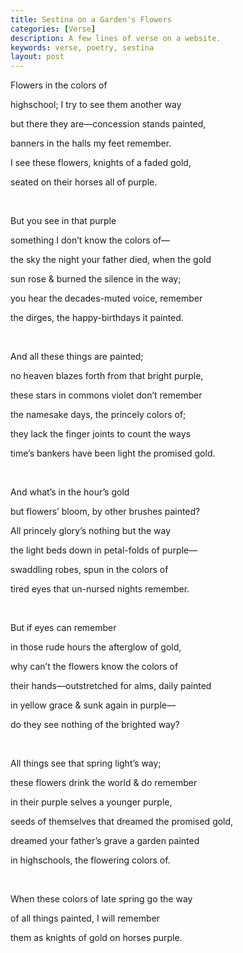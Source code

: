 ```yaml
---
title: Sestina on a Garden's Flowers
categories: [Verse]
description: A few lines of verse on a website.
keywords: verse, poetry, sestina
layout: post
---
```


<p class="hanging">Flowers in the colors of</p>
<p class="hanging">highschool; I try to see them another way</p>
<p class="hanging">but there they are—concession stands painted,</p>
<p class="hanging">banners in the halls my feet remember.</p>
<p class="hanging">I see these flowers, knights of a faded gold,</p>
<p class="hanging">seated on their horses all of purple.</p>

<br>

<p class="hanging">But you see in that purple </p>
<p class="hanging">something I don’t know the colors of—</p>
<p class="hanging">the sky the night your father died, when the gold</p>
<p class="hanging">sun rose & burned the silence in the way;</p>
<p class="hanging">you hear the decades-muted voice, remember</p>
<p class="hanging">the dirges, the happy-birthdays it painted.</p>

<br>

<p class="hanging">And all these things are painted;</p>
<p class="hanging">no heaven blazes forth from that bright purple,</p>
<p class="hanging">these stars in commons violet don’t remember</p>
<p class="hanging">the namesake days, the princely colors of;</p>
<p class="hanging">they lack the finger joints to count the ways</p>
<p class="hanging">time’s bankers have been light the promised gold.</p>
<br>
<p class="hanging">And what’s in the hour’s gold</p>
<p class="hanging">but flowers’ bloom, by other brushes painted?</p>
<p class="hanging">All princely glory’s nothing but the way</p>
<p class="hanging">the light beds down in petal-folds of purple—</p>
<p class="hanging">swaddling robes, spun in the colors of</p>
<p class="hanging">tired eyes that un-nursed nights remember.</p>
<br>
<p class="hanging">But if eyes can remember</p>
<p class="hanging">in those rude hours the afterglow of gold,</p>
<p class="hanging">why can’t the flowers know the colors of</p>
<p class="hanging">their hands—outstretched for alms, daily painted</p>
<p class="hanging">in yellow grace & sunk again in purple—</p>
<p class="hanging">do they see nothing of the brighted way?</p>
<br>
<p class="hanging">All things see that spring light’s way;</p>
<p class="hanging">these flowers drink the world & do remember</p>
<p class="hanging">in their purple selves a younger purple,</p>
<p class="hanging">seeds of themselves that dreamed the promised gold,</p>
<p class="hanging">dreamed your father’s grave a garden painted</p>
<p class="hanging">in highschools, the flowering colors of.</p>
<br>
<p class="hanging">When these colors of late spring go the way</p>
<p class="hanging">of all things painted, I will remember</p>
<p class="hanging">them as knights of gold on horses purple.</p>
